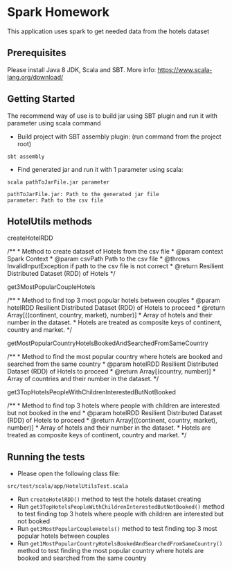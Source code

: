 # Spark Homework

This application uses spark to get needed data from the hotels dataset

## Prerequisites

Please install Java 8 JDK, Scala and SBT. More info: https://www.scala-lang.org/download/

## Getting Started

The recommend way of use is to build jar using SBT plugin and run it with parameter using scala command

* Build project with SBT assembly plugin: (run command from the project root)
```
sbt assembly
```
* Find generated jar and run it with 1 parameter using scala:
```
scala pathToJarFile.jar parameter

pathToJarFile.jar: Path to the generated jar file
parameter: Path to the csv file
```

## HotelUtils methods

createHotelRDD

  /**
    * Method to create dataset of Hotels from the csv file
    * @param context Spark Context
    * @param csvPath Path to the csv file
    * @throws InvalidInputException if path to the csv file is not correct
    * @return Resilient Distributed Dataset (RDD) of Hotels
    */

get3MostPopularCoupleHotels

  /**
    * Method to find top 3 most popular hotels between couples
    * @param hotelRDD Resilient Distributed Dataset (RDD) of Hotels to proceed
    * @return Array[((continent, country, market), number)]
    *         Array of hotels and their number in the dataset.
    *         Hotels are treated as composite keys of continent, country and market.
    */

getMostPopularCountryHotelsBookedAndSearchedFromSameCountry

  /**
    * Method to find the most popular country where hotels are booked and searched from the same country
    * @param hotelRDD Resilient Distributed Dataset (RDD) of Hotels to proceed
    * @return Array[(country, number)]
    *         Array of countries and their number in the dataset.
    */

get3TopHotelsPeopleWithChildrenInterestedButNotBooked

  /**
    * Method to find top 3 hotels where people with children are interested but not booked in the end
    * @param hotelRDD Resilient Distributed Dataset (RDD) of Hotels to proceed
    * @return Array[((continent, country, market), number)]
    *         Array of hotels and their number in the dataset.
    *         Hotels are treated as composite keys of continent, country and market.
    */
    
## Running the tests

* Please open the following class file:
```
src/test/scala/app/HotelUtilsTest.scala
```
* Run `createHotelRDD()` method to test the hotels dataset creating
* Run `get3TopHotelsPeopleWithChildrenInterestedButNotBooked()` method to test finding top 3 hotels where people with children are interested but not booked
* Run `get3MostPopularCoupleHotels()` method to test finding top 3 most popular hotels between couples
* Run `get1MostPopularCountryHotelsBookedAndSearchedFromSameCountry()` method to test finding the most popular country where hotels are booked and searched from the same country